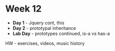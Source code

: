 # Week 12

* **Day 1** - Jquery cont, this
* **Day 2** - prototypal inheritance
* **Lab Day** - prototypes continued, is-a vs has-a


HW - exercises, videos, music history